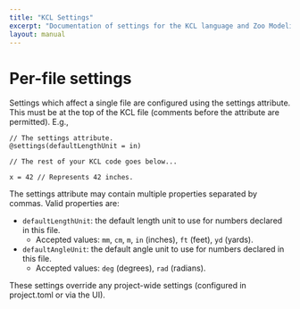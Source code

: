 ```yaml
---
title: "KCL Settings"
excerpt: "Documentation of settings for the KCL language and Zoo Modeling App."
layout: manual
---
```


# Per-file settings

Settings which affect a single file are configured using the settings attribute.
This must be at the top of the KCL file (comments before the attribute are permitted).
E.g.,

```
// The settings attribute.
@settings(defaultLengthUnit = in)

// The rest of your KCL code goes below...

x = 42 // Represents 42 inches.
```

The settings attribute may contain multiple properties separated by commas.
Valid properties are:

- `defaultLengthUnit`: the default length unit to use for numbers declared in this file.
  - Accepted values: `mm`, `cm`, `m`, `in` (inches), `ft` (feet), `yd` (yards).
- `defaultAngleUnit`: the default angle unit to use for numbers declared in this file.
  - Accepted values: `deg` (degrees), `rad` (radians).

These settings override any project-wide settings (configured in project.toml or via the UI).

